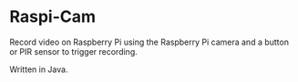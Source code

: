 Raspi-Cam
=========

Record video on Raspberry Pi using the Raspberry Pi camera and a button or PIR sensor to trigger recording.

Written in Java.